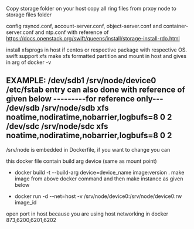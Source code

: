 Copy storage folder on your host
copy all ring files from prxoy node to storage files folder

config rsyncd.conf, account-server.conf, object-server.conf and container-server.conf and ntp.conf with reference of
https://docs.openstack.org/swift/queens/install/storage-install-rdo.html

install xfsprogs in host if centos or respective package with respective OS. swift support xfs
make xfs formatted partition and mount in host and gives in arg of docker -v 

EXAMPLE: /dev/sdb1 /srv/node/device0
/etc/fstab entry can also done with reference of given below
---------for reference only--- 
/dev/sdb /srv/node/sdb xfs noatime,nodiratime,nobarrier,logbufs=8 0 2
/dev/sdc /srv/node/sdc xfs noatime,nodiratime,nobarrier,logbufs=8 0 2
-----------
/srv/node is embedded in Dockerfile, if you want to change you can

this docker file contain build arg device (same as mount point)

* docker build -t --build-arg device=device_name  image:version .
make image from above docker command and then make instance as given below 

* docker run -d --net=host -v /srv/node/device0:/srv/node/device0:rw image_id

open port in host because you are using host networking in docker 873,6200,6201,6202
